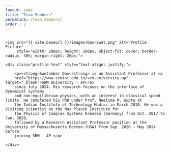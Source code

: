```yaml
---
layout: page
title: "Team Members"
permalink: /team_members/
order : 2
---
```


<div class="profile-container" style="display: flex; align-items: flex-start;">

    <img src="{{ site.baseurl }}/images/Das-Swet.png" alt="Profile Picture"
         style="width: 180px; height: 180px; object-fit: cover; border-radius: 50%; margin-right: 20px;">

    <div class="profile-text" style="text-align: justify;">

        <p><strong>Swetamber Das</strong> is an Assistant Professor at <a 
        href="https://www.srmist.edu.in/srm-university-ap" target="_blank">SRM University - AP</a> 
        since July 2024. His research focuses on the interface of dynamical systems 
        and non-equilibrium physics, with an interest in classical speed limits. He completed his PhD under Prof. Neelima M. Gupte at
        the Indian Institute of Technology Madras in March 2018. He was a Visiting Scientist at the Max Planck Institute for 
        the Physics of Complex Systems Dresden (Germany) from Oct. 2017 to Jan. 2020, 
        followed by a Research Assistant Professor position at the University of Massachusetts Boston (USA) from Sep. 2020 - May 2024 before 
        joining SRM - AP.</p>

    </div>

</div>

